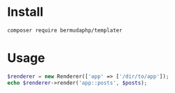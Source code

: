 # Install
```bash
composer require bermudaphp/templater
````
# Usage
```php
$renderer = new Renderer(['app' => ['/dir/to/app']);
echo $renderer->render('app::posts', $posts);
````
 
